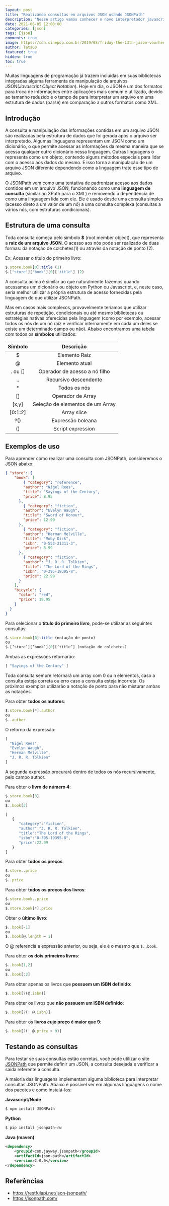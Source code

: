 ```yaml
---
layout: post
title: "Realizando consultas em arquivos JSON usando JSONPath"
description: "Nesse artigo vamos conhecer o novo interpretador javascript (Deno) que vem chamando atenção de várias pessoas da comunidade Javascript"
date: 2021-06-05 12:00:00
categories: [json]
tags: [json]
comments: true
image: https://cdn.cinepop.com.br/2019/08/friday-the-13th-jason-voorhees-696x391.jpg
author: lets00
featured: true
hidden: true
toc: true
---
```


Muitas linguagens de programação já trazem incluídas em suas bibliotecas integradas alguma ferramenta de manipulação de arquivos JSON(_Javascript Object Notation_). Hoje em dia, o JSON é um dos formatos para troca de informações entre aplicações mais comum e utilizado, devido ao tamanho reduzido e o tempo de para interpretar um arquivo em uma estrutura de dados (parse) em comparação a outros formatos como XML.


## Introdução

A consulta e manipulação das informações contidas em um arquivo JSON são realizadas pela estrutura de dados que foi gerada após o arquivo ser interpretado. Algumas linguagens representam um JSON como um dicionário, o que permite acessar as informações da mesma maneira que se acessa qualquer outro dicionário nessa linguagem. Outras linguagens o representa como um objeto, contendo alguns métodos especiais para lidar com o acesso aos dados do mesmo. E isso torna a manipulação de um arquivo JSON diferente dependendo como a linguagem trate esse tipo de arquivo.

O JSONPath vem como uma tentativa de padronizar acesso aos dados contidos em um arquivo JSON, funcionando como uma **linguagem de consulta** (similar ao XPath para o XML) e removendo a dependência de como uma linguagem lida com ele. Ele é usado desde uma consulta simples (acesso direto a um valor de um nó) a uma consulta complexa (consultas a vários nós, com estruturas condicionais).


## Estrutura de uma consulta

Toda consulta começa pelo símbolo **$** (root member object), que representa a **raiz de um arquivo JSON**. O acesso aos nós pode ser realizado de duas formas: da notação de colchetes(1) ou através da notação de ponto (2).

Ex: Acessar o título do primeiro livro:
```js
$.store.book[0].title (1)
$.['store']['book'][0]['title'] (2)
```

A consulta acima é similar ao que naturalmente fazemos quando acessamos um dicionário ou objeto em Python ou Javascript, e, neste caso, seria melhor utilizar a própria estrutura de acesso fornecidas pela linguagem do que utilizar JSONPath. 

Mas em casos mais complexos, provavelmente teríamos que utilizar estruturas de repetição, condicionais ou até mesmo bibliotecas ou estratégias nativas oferecidas pela linguagem (como por exemplo, acessar todos os nós de um  nó raiz e verificar internamente em cada um deles se existe um determinado campo ou não). Abaixo encontramos uma tabela com todos os **símbolos** utilizados:

| Símbolo | Descrição |
| :-----: | :-------: |
| $ | Elemento Raiz |
| @ | Elemento atual |
| . ou [] | Operador de acesso a nó filho |
| .. | Recursivo descendente |
| * | Todos os nós |
| [] | Operador de Array |
| [x,y] | Seleção de elementos de um Array |
| [0:1:2] |Array slice |
| ?() | Expressão boleana|
| () | Script expression |

## Exemplos de uso

Para aprender como realizar uma consulta com JSONPath, consideremos o JSON abaixo:

```json
{ "store": {
    "book": [ 
        { "category": "reference",
        "author": "Nigel Rees",
        "title": "Sayings of the Century",
        "price": 8.95
      },
        { "category": "fiction",
        "author": "Evelyn Waugh",
        "title": "Sword of Honour",
        "price": 12.99
      },
        { "category": "fiction",
        "author": "Herman Melville",
        "title": "Moby Dick",
        "isbn": "0-553-21311-3",
        "price": 8.99
      },
        { "category": "fiction",
        "author": "J. R. R. Tolkien",
        "title": "The Lord of the Rings",
        "isbn": "0-395-19395-8",
        "price": 22.99
      }
    ],
    "bicycle": {
      "color": "red",
      "price": 19.95
    }
  }
}
```

Para selecionar o **título do primeiro livro**, pode-se utilizar as seguintes consultas:

```js
$.store.book[0].title (notação de ponto)
ou
$.[‘store’][‘book’][0][‘title’] (notação de colchetes)
```
Ambas as expressões retornarão:
```js
[ "Sayings of the Century" ]
```

Toda consulta sempre retornará um array com 0 ou n elementos, caso a consulta esteja correta ou erro caso a consulta esteja incorreta. Os próximos exemplos utilizarão a notação de ponto para não misturar ambas as notações.

Para obter **todos os autores**:

```js
$.store.book[*].author
ou
$..author
```

O retorno da expressão:
```js
[
  "Nigel Rees",
  "Evelyn Waugh",
  "Herman Melville",
  "J. R. R. Tolkien"
]
```

A segunda expressão procurará dentro de todos os nós recursivamente, pelo campo author.

Para obter o **livro de número 4**:

```js 
$.store.book[3]
ou
$..book[3]
```

```js
[  
   {  
      "category":"fiction",
      "author":"J. R. R. Tolkien",
      "title":"The Lord of the Rings",
      "isbn":"0-395-19395-8",
      "price":22.99
   }
]
```

Para obter **todos os preços**:

```js
$.store..price
ou
$..price
```

Para obter **todos os preços dos livros**:
```js
$.store.book..price
ou
$.store.book[*].price
```

Obter o **último livro**:

```js
$..book[-1]
ou
$..book[@.length – 1]
```
O @ referencia a expressão anterior, ou seja, ele é o mesmo que ```$..book```.

Para obter **os dois primeiros livros**:

```js
$..book[1,2]
ou
$..book[:2]
```

Para obter apenas os livros que **possuem um ISBN definido**:
```js
$..book[?(@.isbn)]
```

Para obter os livros que **não possuem um ISBN definido**:
```js
$..book[?(! @.isbn)]
```

Para obter os **livros cujo preço é maior que 9**:
```js
$..book[?(! @.price > 9)]
```

## Testando as consultas

Para testar se suas consultas estão corretas, você pode utilizar o site [JSONPath](https://jsonpath.com/) que permite definir um JSON, a consulta desejada e verificar a saída referente a consulta.

A maioria das linguagens implementam alguma biblioteca para interpretar consultas JSONPath. Abaixo é possível ver em algumas linguagens o nome dos pacotes e como instalá-los:

**Javascript/Node**
```sh
$ npm install JSONPath 
```

**Python**
```sh
$ pip install jsonpath-rw 
```

**Java (maven)**
```xml
<dependency>
    <groupId>com.jayway.jsonpath</groupId>
    <artifactId>json-path</artifactId>
    <version>2.0.0</version>
</dependency>
```

## Referências
- https://restfulapi.net/json-jsonpath/
- https://jsonpath.com/